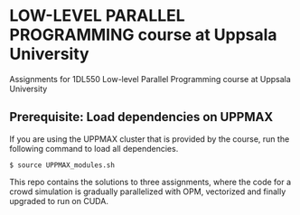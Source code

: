 # LOW-LEVEL PARALLEL PROGRAMMING course at Uppsala University
Assignments for 1DL550 Low-level Parallel Programming course at Uppsala University

## Prerequisite: Load dependencies on UPPMAX

If you are using the UPPMAX cluster that is provided by the course, run the
following command to load all dependencies.

```
$ source UPPMAX_modules.sh
```
This repo contains the solutions to three assignments, where the code for a crowd simulation is gradually parallelized with OPM, vectorized and finally upgraded to run on CUDA. 
